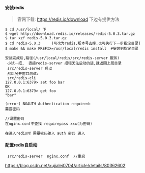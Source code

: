 #### 安装redis

> 官网下载: https://redis.io/download 下边有提供方法

```
$ cd /usr/local/ 下
$ wget http://download.redis.io/releases/redis-5.0.3.tar.gz
$ tar xzf redis-5.0.3.tar.gz
$ cd redis-5.0.3     (可改为redis,版本号去掉,也可执行下一步指定目录)
$ make && make PREFIX=/usr/local/redis install  #安装到指定目录

安装完成后,路径(/usr/local/redis/src/redis-server 服务)
 小试一把,  直接redis-server 报错无法启动的话,就返回上层目录
 src/redis-server 启动  
 然后另开窗口测试:
 src/redis-cli  
127.0.0.1:6379> set foo bar
OK
127.0.0.1:6379> get foo
"bar"

(error) NOAUTH Authentication required:
需要密码

//设置密码
在nginx.conf中查找 requirepass xxx(为密码)

在进入redis时 需要密码输入 auth 密码 进入
```

#### 配置redis自启动 
```
 src/redis-server  nginx.conf  //重启

```


https://blog.csdn.net/xujialei0704/article/details/80362602




